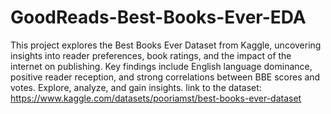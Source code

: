 # GoodReads-Best-Books-Ever-EDA
This project explores the Best Books Ever Dataset from Kaggle, uncovering insights into reader preferences, book ratings, and the impact of the internet on publishing. Key findings include English language dominance, positive reader reception, and strong correlations between BBE scores and votes. Explore, analyze, and gain insights.
link to the dataset:
https://www.kaggle.com/datasets/pooriamst/best-books-ever-dataset
